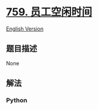 # [759. 员工空闲时间](https://leetcode-cn.com/problems/employee-free-time)

[English Version](/leetcode/0700-0799/0759.Employee%20Free%20Time/README_EN.md)

## 题目描述

<!-- 这里写题目描述 -->

None

## 解法

<!-- 这里可写通用的实现逻辑 -->

<!-- tabs:start -->

### **Python**

<!-- 这里可写当前语言的特殊实现逻辑 -->

```python

```

<!-- tabs:end -->
